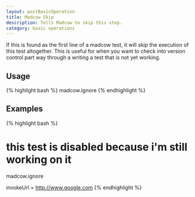 ```yaml
---
layout: postBasicOperation
title: Madcow Skip
description: Tells Madcow to skip this step.
category: basic operations
---
```


If this is found as the first line of a madcow test, it will skip the execution of this test altogether.
This is useful for when you want to check into version control part way through a writing a test that is not yet working.

## Usage
{% highlight bash %}
madcow.ignore
{% endhighlight %}

## Examples
{% highlight bash %}
# this test is disabled because i'm still working on it
madcow.ignore

invokeUrl = http://www.google.com
{% endhighlight %}


